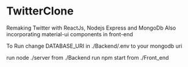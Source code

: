 # TwitterClone
Remaking Twitter with ReactJs, Nodejs Express and MongoDb 
Also incorporating material-ui components in front-end


To Run 
change DATABASE_URI in ./Backend/.env to your mongodb uri


run node ./server from ./Backend
run npm start from ./Front_end

